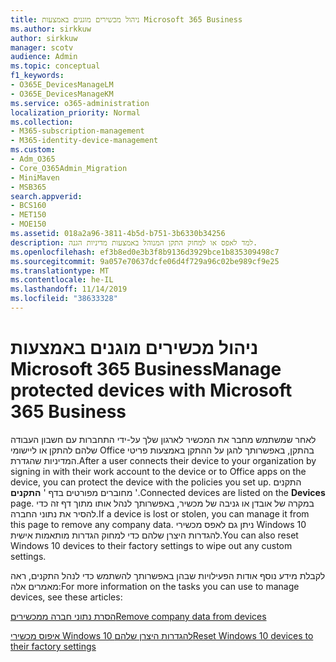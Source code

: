 ```yaml
---
title: ניהול מכשירים מוגנים באמצעות Microsoft 365 Business
ms.author: sirkkuw
author: sirkkuw
manager: scotv
audience: Admin
ms.topic: conceptual
f1_keywords:
- O365E_DevicesManageLM
- O365E_DevicesManageKM
ms.service: o365-administration
localization_priority: Normal
ms.collection:
- M365-subscription-management
- M365-identity-device-management
ms.custom:
- Adm_O365
- Core_O365Admin_Migration
- MiniMaven
- MSB365
search.appverid:
- BCS160
- MET150
- MOE150
ms.assetid: 018a2a96-3811-4b5d-b751-3b6330b34256
description: למד לאפס או למחוק התקן המנוהל באמצעות מדיניות הגנה.
ms.openlocfilehash: ef3b8ed0e3b3f8b9136d3929bce1b835309498c7
ms.sourcegitcommit: 9a057e70637dcfe06d4f729a96c02be989cf9e25
ms.translationtype: MT
ms.contentlocale: he-IL
ms.lasthandoff: 11/14/2019
ms.locfileid: "38633328"
---
```

# <a name="manage-protected-devices-with-microsoft-365-business"></a><span data-ttu-id="7cbd8-103">ניהול מכשירים מוגנים באמצעות Microsoft 365 Business</span><span class="sxs-lookup"><span data-stu-id="7cbd8-103">Manage protected devices with Microsoft 365 Business</span></span>

<span data-ttu-id="7cbd8-104">לאחר שמשתמש מחבר את המכשיר לארגון שלך על-ידי התחברות עם חשבון העבודה שלהם להתקן או ליישומי Office בהתקן, באפשרותך להגן על ההתקן באמצעות פריטי המדיניות שהגדרת.</span><span class="sxs-lookup"><span data-stu-id="7cbd8-104">After a user connects their device to your organization by signing in with their work account to the device or to Office apps on the device, you can protect the device with the policies you set up.</span></span> <span data-ttu-id="7cbd8-105">התקנים מחוברים מפורטים בדף ' **התקנים** '.</span><span class="sxs-lookup"><span data-stu-id="7cbd8-105">Connected devices are listed on the **Devices** page.</span></span> <span data-ttu-id="7cbd8-106">במקרה של אובדן או גניבה של מכשיר, באפשרותך לנהל אותו מתוך דף זה כדי להסיר את נתוני החברה.</span><span class="sxs-lookup"><span data-stu-id="7cbd8-106">If a device is lost or stolen, you can manage it from this page to remove any company data.</span></span> <span data-ttu-id="7cbd8-107">ניתן גם לאפס מכשירי Windows 10 להגדרות היצרן שלהם כדי למחוק הגדרות מותאמות אישית.</span><span class="sxs-lookup"><span data-stu-id="7cbd8-107">You can also reset Windows 10 devices to their factory settings to wipe out any custom settings.</span></span> 

<span data-ttu-id="7cbd8-108">לקבלת מידע נוסף אודות הפעילויות שבהן באפשרותך להשתמש כדי לנהל התקנים, ראה מאמרים אלה:</span><span class="sxs-lookup"><span data-stu-id="7cbd8-108">For more information on the tasks you can use to manage devices, see these articles:</span></span> 
  
[<span data-ttu-id="7cbd8-109">הסרת נתוני חברה ממכשירים</span><span class="sxs-lookup"><span data-stu-id="7cbd8-109">Remove company data from devices</span></span>](remove-company-data.md)
  
[<span data-ttu-id="7cbd8-110">איפוס מכשירי Windows 10 להגדרות היצרן שלהם</span><span class="sxs-lookup"><span data-stu-id="7cbd8-110">Reset Windows 10 devices to their factory settings</span></span>](reset-devices-to-factory-settings.md)
  

